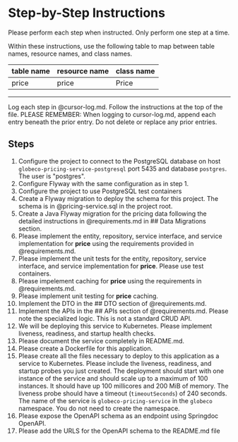 # Step-by-Step Instructions

Please perform each step when instructed.  Only perform one step at a time.

Within these instructions, use the following table to map between table names, resource names, and class names.

| table name | resource name | class name |
| --- | --- | --- |
| price | price | Price |
---

Log each step in @cursor-log.md.  Follow the instructions at the top of the file. 
PLEASE REMEMBER: When logging to cursor-log.md, append each entry beneath the prior entry.  Do not delete or replace any prior entries.

## Steps

1. Configure the project to connect to the PostgreSQL database on host `globeco-pricing-service-postgresql`  port 5435 and database `postgres`.  The user is  "postgres".  
2. Configure Flyway with the same configuration as in step 1.  
3. Configure the project to use PostgreSQL test containers
4. Create a Flyway migration to deploy the schema for this project.  The schema is in @pricing-service.sql in the project root.  
5. Create a Java Flyway migration for the pricing data following the detailed instructions in @requirements.md in ## Data Migrations section.
6. Please implement the entity, repository, service interface, and service implementation for **price** using the requirements provided in @requirements.md.  
7. Please implement the unit tests for the entity, repository, service interface, and service implementation for **price**.  Please use test containers.  
8. Please impelement caching for **price** using the requirements in @requirements.md. 
9. Please implement unit testing for **price** caching.  
10. Implement the DTO in the ## DTO section of @requirements.md.
11. Implement the APIs in the ## APIs section of @requirements.md.  Please note the specialized logic.  This is not a standard CRUD API.
12. We will be deploying this service to Kubernetes.  Please implement liveness, readiness, and startup health checks.  
13. Please document the service completely in README.md.
14. Please create a Dockerfile for this application.  
15. Please create all the files necessary to deploy to this application as a service to Kubernetes.  Please include the liveness, readiness, and startup probes you just created.  The deployment should start with one instance of the service and should scale up to a maximum of 100 instances.  It should have up 100 millicores and 200 MiB of memory.  The liveness probe should have a timeout (`timeoutSeconds`) of 240 seconds.  The name of the service is `globeco-pricing-service` in the `globeco` namespace.  You do not need to create the namespace.
16. Please expose the OpenAPI schema as an endpoint using Springdoc OpenAPI. 
17. Please add the URLS for the OpenAPI schema to the README.md file

